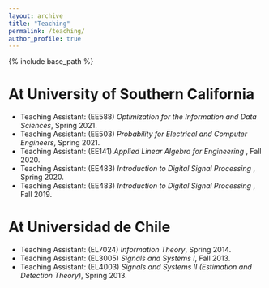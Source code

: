 ```yaml
---
layout: archive
title: "Teaching"
permalink: /teaching/
author_profile: true
---
```


{% include base_path %}

<b>At University of Southern California</b>
======
* Teaching Assistant: (EE588) <em>Optimization for the Information and Data Sciences</em>, Spring 2021.<br> 
* Teaching Assistant: (EE503) <em>Probability for Electrical and Computer Engineers</em>, Spring 2021.<br> 
* Teaching Assistant: (EE141) <em>Applied Linear Algebra for Engineering </em>, Fall 2020.<br> 
* Teaching Assistant: (EE483) <em> Introduction to Digital Signal Processing </em>, Spring 2020.<br> 
* Teaching Assistant: (EE483) <em> Introduction to Digital Signal Processing </em>, Fall 2019.<br> 

<b>At Universidad de Chile</b>
======
* Teaching Assistant: (EL7024) <em>Information Theory</em>, Spring 2014.<br> 
* Teaching Assistant: (EL3005) <em>Signals and Systems I</em>, Fall 2013.<br> 
* Teaching Assistant: (EL4003) <em>Signals and Systems II (Estimation and Detection Theory)</em>, Spring 2013.<br>
